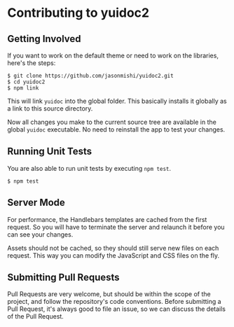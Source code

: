 Contributing to yuidoc2
======================

Getting Involved
----------------

If you want to work on the default theme or need to work on the libraries, here's the steps:

    $ git clone https://github.com/jasonmishi/yuidoc2.git
    $ cd yuidoc2
    $ npm link

This will link `yuidoc` into the global folder. This basically installs it globally as a
link to this source directory.

Now all changes you make to the current source tree are available in the global `yuidoc`
executable. No need to reinstall the app to test your changes.

Running Unit Tests
------------------

You are also able to run unit tests by executing `npm test`.

    $ npm test

Server Mode
-----------

For performance, the Handlebars templates are cached from the first request. So you will have
to terminate the server and relaunch it before you can see your changes.

Assets should not be cached, so they should still serve new files on each request. This way
you can modify the JavaScript and CSS files on the fly.

Submitting Pull Requests
------------------------

Pull Requests are very welcome, but should be within the scope of the project, and follow the
repository's code conventions. Before submitting a Pull Request, it's always good to file an
issue, so we can discuss the details of the Pull Request.
